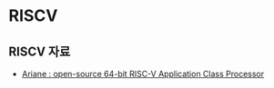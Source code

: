 # RISCV

## RISCV 자료 
 - [Ariane : open-source 64-bit RISC-V Application Class Processor](https://content.riscv.org/wp-content/uploads/2018/05/14.15-14.40-FlorianZaruba_riscv_workshop-1.pdf)

